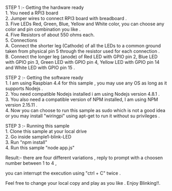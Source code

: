 STEP 1 :- Getting the hardware ready <br/>
                1. You need a RPI3 board <br/>
                2. Jumper wires to connect RPI3 board with breadboard .<br/>
                3. Five LEDs Red, Green, Blue, Yellow and White color, you can choose any color and pin combination you like .<br/>
                4. Five Resistors of about 550 ohms each.<br/>
                5. Connections<br/>
                        A. Connect the shorter leg (Cathode) of all the LEDs to a common ground taken from physical pin 5 through the resistor used for each connection .<br/>
                        B. Connect the longer leg (anode) of Red LED with GPIO pin 2, Blue LED with GPIO pin 3, Green LED with GPIO pin 4, Yellow LED with GPIO pin 14 and White LED with GPIO pin 15 .<br/>

STEP 2 :- Getting the software ready<br/>
                1. I am using Raspbian 4.4 for this sample , you may use any OS as long as it supports Nodejs .<br/>
                2. You need compatible Nodejs installed i am using Nodejs version 4.8.1 .<br/>
                3. You also need a compatible version of NPM installed, I am using NPM version 2.15.11 .<br/>
                4. Now you can choose to run this sample as sudo which is not a good idea or you may install "wiringpi" using apt-get to run it without su privileges .<br/> 

STEP 3 :- Running this sample <br/>
                1. Clone this sample at your local drive <br/>
                2. Go inside sample1-blink-LED<br/>
                3. Run "npm install"<br/>
                4. Run this sample "node app.js" <br/>

Result:- there are four different variations , reply to prompt with a choosen number between 1 to 4 , 

you can interrupt the execution using  "ctrl + C" twice . <br/>

Feel free to change your local copy and play as you like . Enjoy Blinking!!. <br/>
